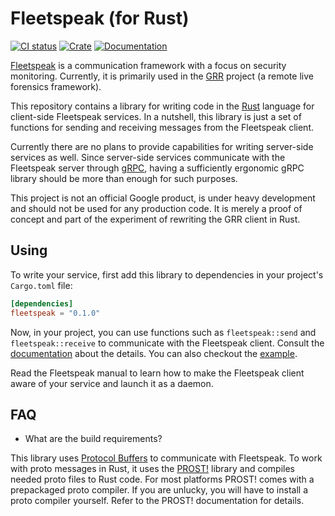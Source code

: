 Fleetspeak (for Rust)
=====================

[![CI status][ci-badge]][ci]
[![Crate][crate-badge]][crate]
[![Documentation][docs-badge]][docs]

[Fleetspeak][fleetspeak] is a communication framework with a focus on security
monitoring. Currently, it is primarily used in the [GRR][grr] project (a remote
live forensics framework).

This repository contains a library for writing code in the [Rust][rust] language
for client-side Fleetspeak services. In a nutshell, this library is just a set
of functions for sending and receiving messages from the Fleetspeak client.

Currently there are no plans to provide capabilities for writing server-side
services as well. Since server-side services communicate with the Fleetspeak
server through [gRPC][grpc], having a sufficiently ergonomic gRPC library should
be more than enough for such purposes.

This project is not an official Google product, is under heavy development and
should not be used for any production code. It is merely a proof of concept and
part of the experiment of rewriting the GRR client in Rust.

[fleetspeak]: https://github.com/google/fleetspeak
[grr]: https://github.com/google/grr
[rust]: https://rust-lang.org
[grpc]: https://grpc.io

[ci]: https://github.com/google/fleetspeak-rs/actions?query=workflow%3AIntegrate
[ci-badge]: https://github.com/google/fleetspeak-rs/workflows/Integrate/badge.svg
[crate]: https://crates.io/crates/fleetspeak
[crate-badge]: https://img.shields.io/crates/v/fleetspeak.svg
[docs]: https://docs.rs/fleetspeak
[docs-badge]: https://docs.rs/fleetspeak/badge.svg

Using
-----

To write your service, first add this library to dependencies in your project's
`Cargo.toml` file:

```toml
[dependencies]
fleetspeak = "0.1.0"
```

Now, in your project, you can use functions such as `fleetspeak::send` and
`fleetspeak::receive` to communicate with the Fleetspeak client. Consult the
[documentation](https://docs.rs/fleetspeak) about the details. You can also
checkout the [example](examples/hello.rs).

Read the Fleetspeak manual to learn how to make the Fleetspeak client aware of
your service and launch it as a daemon.

FAQ
---

  * What are the build requirements?

  This library uses [Protocol Buffers][protobuf] to communicate with Fleetspeak.
  To work with proto messages in Rust, it uses the [PROST!][prost] library and
  compiles needed proto files to Rust code. For most platforms PROST! comes with
  a prepackaged proto compiler. If you are unlucky, you will have to install a
  proto compiler yourself. Refer to the PROST! documentation for details.

[protobuf]: https://developers.google.com/protocol-buffers
[prost]: https://github.com/danburkert/prost
